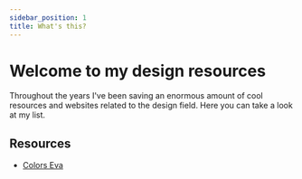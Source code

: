 ```yaml
---
sidebar_position: 1
title: What's this?
---
```

# Welcome to my design resources

Throughout the years I've been saving an enormous amount of cool resources and websites related to the design field. Here you can take a look at my list.


## Resources
- [Colors Eva](https://colors.eva.design/)
